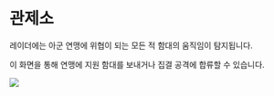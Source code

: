# 관제소

 레이더에는 아군 연맹에 위협이 되는 모든 적 함대의 움직임이 탐지됩니다.

이 화면을 통해 연맹에 지원 함대를 보내거나 집결 공격에 합류할 수 있습니다.

![](http://astrokings.s3.amazonaws.com/html/img/help/106_001controltower.jpg)